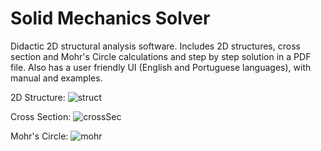 # Solid Mechanics Solver
Didactic 2D structural analysis software. Includes 2D structures, cross section and Mohr's Circle calculations and step by step solution in a PDF file. Also has a user friendly UI (English and Portuguese languages), with manual and examples.

2D Structure:
![struct](https://user-images.githubusercontent.com/58717653/110705615-6d7f2b80-81d5-11eb-97da-9a9029219c9c.gif)

Cross Section:
![crossSec](https://user-images.githubusercontent.com/58717653/110705128-b2ef2900-81d4-11eb-934d-485389ae5f9f.gif)

Mohr's Circle:
![mohr](https://user-images.githubusercontent.com/58717653/110705023-8b985c00-81d4-11eb-80ba-0b388a1e2ec3.gif)
